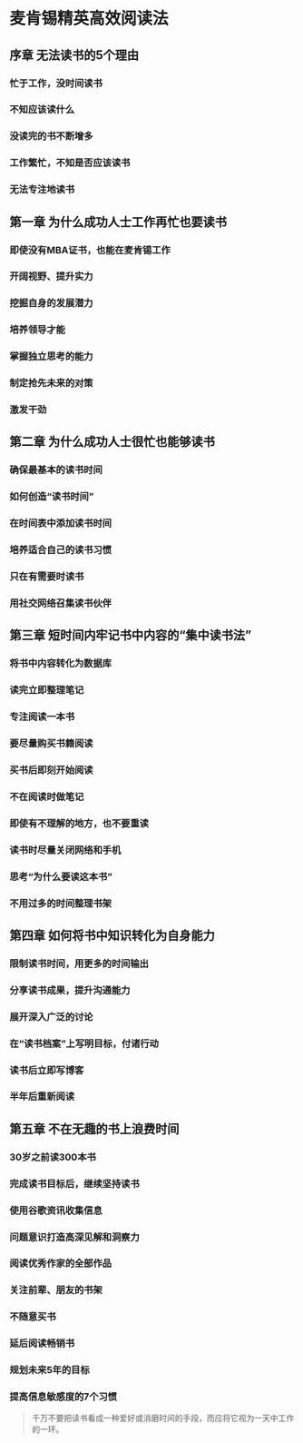 # 麦肯锡精英高效阅读法
## 序章 无法读书的5个理由
### 忙于工作，没时间读书
### 不知应该读什么
### 没读完的书不断增多
### 工作繁忙，不知是否应该读书
### 无法专注地读书
## 第一章 为什么成功人士工作再忙也要读书
### 即使没有MBA证书，也能在麦肯锡工作
### 开阔视野、提升实力
### 挖掘自身的发展潜力
### 培养领导才能
### 掌握独立思考的能力
### 制定抢先未来的对策
### 激发干劲
## 第二章 为什么成功人士很忙也能够读书
### 确保最基本的读书时间
### 如何创造“读书时间”
### 在时间表中添加读书时间
### 培养适合自己的读书习惯
### 只在有需要时读书
### 用社交网络召集读书伙伴
## 第三章 短时间内牢记书中内容的“集中读书法”
### 将书中内容转化为数据库
### 读完立即整理笔记
### 专注阅读一本书
### 要尽量购买书籍阅读
### 买书后即刻开始阅读
### 不在阅读时做笔记
### 即使有不理解的地方，也不要重读
### 读书时尽量关闭网络和手机
### 思考“为什么要读这本书”
### 不用过多的时间整理书架
## 第四章 如何将书中知识转化为自身能力
### 限制读书时间，用更多的时间输出
### 分享读书成果，提升沟通能力
### 展开深入广泛的讨论
### 在“读书档案”上写明目标，付诸行动
### 读书后立即写博客
### 半年后重新阅读
## 第五章 不在无趣的书上浪费时间
### 30岁之前读300本书
### 完成读书目标后，继续坚持读书
### 使用谷歌资讯收集信息
### 问题意识打造高深见解和洞察力
### 阅读优秀作家的全部作品
### 关注前辈、朋友的书架
### 不随意买书
### 延后阅读畅销书
### 规划未来5年的目标
### 提高信息敏感度的7个习惯

> 千万不要把读书看成一种爱好或消磨时间的手段，而应将它视为一天中工作的一环。  
